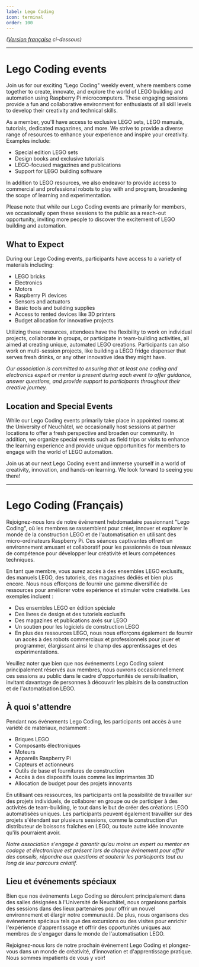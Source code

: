 ```yaml
---
label: Lego Coding
icon: terminal
order: 100
---
```

*([Version française](#vf) ci-dessous)*

---

# Lego Coding events
Join us for our exciting "Lego Coding" weekly event, where members come together to create, innovate, and explore the world of LEGO building and automation using Raspberry Pi microcomputers. These engaging sessions provide a fun and collaborative environment for enthusiasts of all skill levels to develop their creativity and technical skills.

As a member, you'll have access to exclusive LEGO sets, LEGO manuals, tutorials, dedicated magazines, and more. We strive to provide a diverse range of resources to enhance your experience and inspire your creativity. Examples include:

- Special edition LEGO sets
- Design books and exclusive tutorials
- LEGO-focused magazines and publications
- Support for LEGO building software

In addition to LEGO resources, we also endeavor to provide access to commercial and professional robots to play with and program, broadening the scope of learning and experimentation.

Please note that while our Lego Coding events are primarily for members, we occasionally open these sessions to the public as a reach-out opportunity, inviting more people to discover the excitement of LEGO building and automation.

## What to Expect
During our Lego Coding events, participants have access to a variety of materials including:

- LEGO bricks
- Electronics
- Motors
- Raspberry Pi devices
- Sensors and actuators
- Basic tools and building supplies
- Access to rented devices like 3D printers
- Budget allocation for innovative projects

Utilizing these resources, attendees have the flexibility to work on individual projects, collaborate in groups, or participate in team-building activities, all aimed at creating unique, automated LEGO creations. Participants can also work on multi-session projects, like building a LEGO fridge dispenser that serves fresh drinks, or any other innovative idea they might have.

*Our association is committed to ensuring that at least one coding and electronics expert or mentor is present during each event to offer guidance, answer questions, and provide support to participants throughout their creative journey.*

## Location and Special Events
While our Lego Coding events primarily take place in appointed rooms at the University of Neuchâtel, we occasionally host sessions at partner locations to offer a fresh perspective and broaden our community. In addition, we organize special events such as field trips or visits to enhance the learning experience and provide unique opportunities for members to engage with the world of LEGO automation.

Join us at our next Lego Coding event and immerse yourself in a world of creativity, innovation, and hands-on learning. We look forward to seeing you there!

---

# <a id="vf"></a>Lego Coding (Français)
Rejoignez-nous lors de notre événement hebdomadaire passionnant "Lego Coding", où les membres se rassemblent pour créer, innover et explorer le monde de la construction LEGO et de l'automatisation en utilisant des micro-ordinateurs Raspberry Pi. Ces séances captivantes offrent un environnement amusant et collaboratif pour les passionnés de tous niveaux de compétence pour développer leur créativité et leurs compétences techniques.

En tant que membre, vous aurez accès à des ensembles LEGO exclusifs, des manuels LEGO, des tutoriels, des magazines dédiés et bien plus encore. Nous nous efforçons de fournir une gamme diversifiée de ressources pour améliorer votre expérience et stimuler votre créativité. Les exemples incluent :

- Des ensembles LEGO en édition spéciale
- Des livres de design et des tutoriels exclusifs
- Des magazines et publications axés sur LEGO
- Un soutien pour les logiciels de construction LEGO
- En plus des ressources LEGO, nous nous efforçons également de fournir un accès à des robots commerciaux et professionnels pour jouer et programmer, élargissant ainsi le champ des apprentissages et des expérimentations.

Veuillez noter que bien que nos événements Lego Coding soient principalement réservés aux membres, nous ouvrons occasionnellement ces sessions au public dans le cadre d'opportunités de sensibilisation, invitant davantage de personnes à découvrir les plaisirs de la construction et de l'automatisation LEGO.

## À quoi s'attendre
Pendant nos événements Lego Coding, les participants ont accès à une variété de matériaux, notamment :

- Briques LEGO
- Composants électroniques
- Moteurs
- Appareils Raspberry Pi
- Capteurs et actionneurs
- Outils de base et fournitures de construction
- Accès à des dispositifs loués comme les imprimantes 3D
- Allocation de budget pour des projets innovants

En utilisant ces ressources, les participants ont la possibilité de travailler sur des projets individuels, de collaborer en groupe ou de participer à des activités de team-building, le tout dans le but de créer des créations LEGO automatisées uniques. Les participants peuvent également travailler sur des projets s'étendant sur plusieurs sessions, comme la construction d'un distributeur de boissons fraîches en LEGO, ou toute autre idée innovante qu'ils pourraient avoir.

*Notre association s'engage à garantir qu'au moins un expert ou mentor en codage et électronique est présent lors de chaque événement pour offrir des conseils, répondre aux questions et soutenir les participants tout au long de leur parcours créatif.*

## Lieu et événements spéciaux
Bien que nos événements Lego Coding se déroulent principalement dans des salles désignées à l'Université de Neuchâtel, nous organisons parfois des sessions dans des lieux partenaires pour offrir un nouvel environnement et élargir notre communauté. De plus, nous organisons des événements spéciaux tels que des excursions ou des visites pour enrichir l'expérience d'apprentissage et offrir des opportunités uniques aux membres de s'engager dans le monde de l'automatisation LEGO.

Rejoignez-nous lors de notre prochain événement Lego Coding et plongez-vous dans un monde de créativité, d'innovation et d'apprentissage pratique. Nous sommes impatients de vous y voir!

